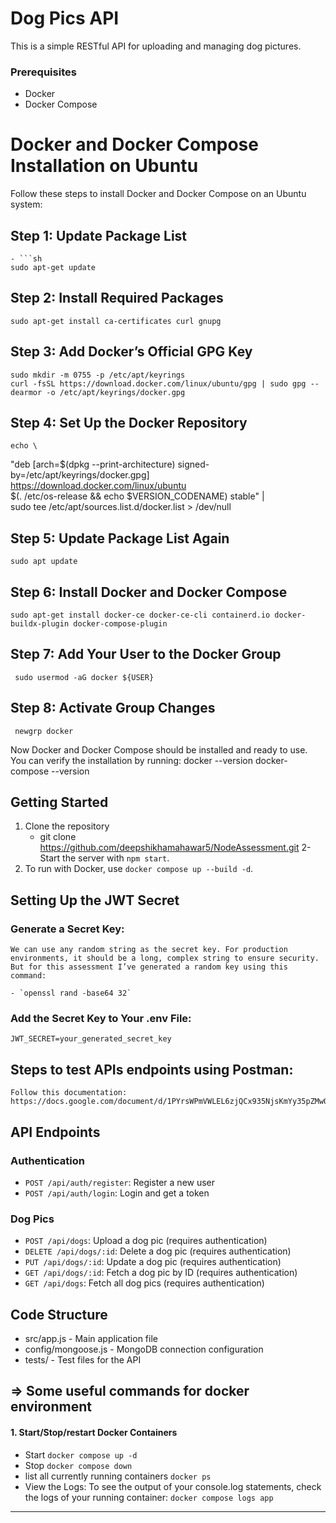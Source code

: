 # Dog Pics API

This is a simple RESTful API for uploading and managing dog pictures.

### Prerequisites

- Docker
- Docker Compose

# Docker and Docker Compose Installation on Ubuntu

Follow these steps to install Docker and Docker Compose on an Ubuntu system:

  ## Step 1: Update Package List

    - ```sh
    sudo apt-get update
  
  ## Step 2: Install Required Packages
    sudo apt-get install ca-certificates curl gnupg

  ## Step 3: Add Docker’s Official GPG Key
    sudo mkdir -m 0755 -p /etc/apt/keyrings
    curl -fsSL https://download.docker.com/linux/ubuntu/gpg | sudo gpg --dearmor -o /etc/apt/keyrings/docker.gpg
  
  ## Step 4: Set Up the Docker Repository
    echo \
  "deb [arch=$(dpkg --print-architecture) signed-by=/etc/apt/keyrings/docker.gpg] https://download.docker.com/linux/ubuntu \
  $(. /etc/os-release && echo $VERSION_CODENAME) stable" | \
  sudo tee /etc/apt/sources.list.d/docker.list > /dev/null

  ## Step 5: Update Package List Again
    sudo apt update
  
  ## Step 6: Install Docker and Docker Compose
    sudo apt-get install docker-ce docker-ce-cli containerd.io docker-buildx-plugin docker-compose-plugin
  
  ## Step 7: Add Your User to the Docker Group
     sudo usermod -aG docker ${USER}

  ## Step 8: Activate Group Changes
     newgrp docker

Now Docker and Docker Compose should be installed and ready to use. You can verify the installation by running:
    docker --version
    docker-compose --version

## Getting Started

1. Clone the repository
   - git clone https://github.com/deepshikhamahawar5/NodeAssessment.git
2- Start the server with `npm start`.
3. To run with Docker, use `docker compose up --build -d`.

## Setting Up the JWT Secret

### Generate a Secret Key: 
    We can use any random string as the secret key. For production environments, it should be a long, complex string to ensure security. But for this assessment I’ve generated a random key using this command:

    - `openssl rand -base64 32`

### Add the Secret Key to Your .env File:
    JWT_SECRET=your_generated_secret_key

## Steps to test APIs endpoints using Postman:
    Follow this documentation: https://docs.google.com/document/d/1PYrsWPmVWLEL6zjQCx935NjsKmYy35pZMwOFymI0Yps/edit#heading=h.r3gh5q42yspr

## API Endpoints

### Authentication

- `POST /api/auth/register`: Register a new user
- `POST /api/auth/login`: Login and get a token

### Dog Pics

- `POST /api/dogs`: Upload a dog pic (requires authentication)
- `DELETE /api/dogs/:id`: Delete a dog pic (requires authentication)
- `PUT /api/dogs/:id`: Update a dog pic (requires authentication)
- `GET /api/dogs/:id`: Fetch a dog pic by ID (requires authentication)
- `GET /api/dogs`: Fetch all dog pics (requires authentication)

## Code Structure
- src/app.js - Main application file
- config/mongoose.js - MongoDB connection configuration
- tests/ - Test files for the API


## => Some useful commands for docker environment

#### 1. Start/Stop/restart Docker Containers
- Start 
  `docker compose up -d`
- Stop 
  `docker compose down`
- list all currently running containers
   `docker ps`
- View the Logs:
  To see the output of your console.log statements, check the logs of your running container:
   `docker compose logs app`


----------------------------------------------------------------------------------------------------------------------------------------------------

